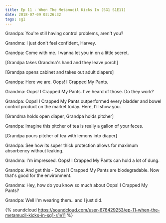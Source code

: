 ```yaml
---
title: Ep 11 - When The Metamucil Kicks In (SG1 S1E11)
date: 2018-07-09 02:26:32
tags: sg1
---
```


Grandpa: You're still having control problems, aren't you?

Grandma: I just don't feel confident, Harvey.

Grandpa: Come with me. I wanna let you in on a little secret.

[Grandpa takes Grandma's hand and they leave porch]

[Grandpa opens cabinet and takes out adult diapers]

Grandpa: Here we are. Oops! I Crapped My Pants.

Grandma: Oops! I Crapped My Pants. I've heard of those. Do they work?

Grandpa: Oops! I Crapped My Pants outperformed every bladder and bowel control product on the market today. Here, I'll show you.

[Grandma holds open diaper, Grandpa holds pitcher]

Grandpa: Imagine this pitcher of tea is really a gallon of your feces.

[Grandpa pours pitcher of tea with lemons into diaper]

Grandpa: See how its super thick protection allows for maximum absorbency without leaking.

Grandma: I'm impressed. Oops! I Crapped My Pants can hold a lot of dung.

Grandpa: And get this - Oops! I Crapped My Pants are biodegradable. Now that's good for the environment.

Grandma: Hey, how do you know so much about Oops! I Crapped My Pants?

Grandpa: Well I'm wearing them.. and I just did.

{% soundcloud https://soundcloud.com/user-676429253/ep-11-when-the-metamucil-kicks-in-sg1-s1e11 %}